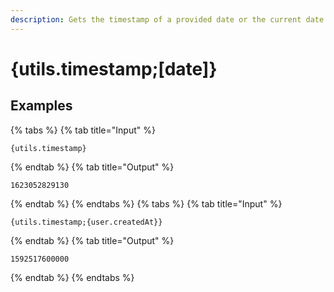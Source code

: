 ```yaml
---
description: Gets the timestamp of a provided date or the current date if none is provided.
---
```

# {utils.timestamp;[date]}
## Examples
{% tabs %}
{% tab title="Input" %}
```text
{utils.timestamp}
```
{% endtab %}
{% tab title="Output" %}
```text
1623052829130
```
{% endtab %}
{% endtabs %}
{% tabs %}
{% tab title="Input" %}
```text
{utils.timestamp;{user.createdAt}}
```
{% endtab %}
{% tab title="Output" %}
```text
1592517600000
```
{% endtab %}
{% endtabs %}